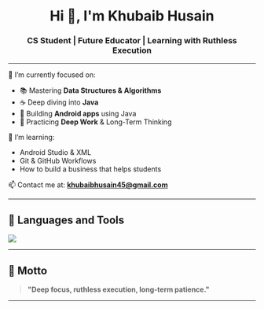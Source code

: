 <h1 align="center">Hi 👋, I'm Khubaib Husain</h1>
<h3 align="center">CS Student | Future Educator | Learning with Ruthless Execution</h3>

---

🔭 I’m currently focused on:
- 📚 Mastering **Data Structures & Algorithms**
- ☕ Deep diving into **Java**
- 🤖 Building **Android apps** using Java
- 🧠 Practicing **Deep Work** & Long-Term Thinking

🌱 I’m learning:
- Android Studio & XML
- Git & GitHub Workflows
- How to build a business that helps students

📫 Contact me at: **khubaibhusain45@gmail.com**

---

## 🧰 Languages and Tools
<p align="left">
  <img src="https://skillicons.dev/icons?i=java,androidstudio,git,github,vscode,linux,idea" />
</p>

---
## 💬 Motto
> **"Deep focus, ruthless execution, long-term patience."**

---

